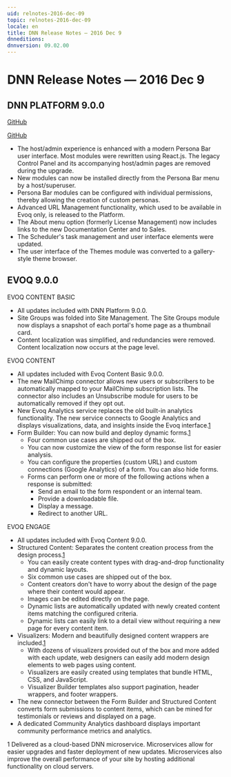```yaml
---
uid: relnotes-2016-dec-09
topic: relnotes-2016-dec-09
locale: en
title: DNN Release Notes — 2016 Dec 9
dnneditions: 
dnnversion: 09.02.00
---
```


# DNN Release Notes — 2016 Dec 9

## DNN PLATFORM 9.0.0

[GitHub](https://github.com/dnnsoftware/Dnn.Platform/releases/tag/v9.0.0)

[GitHub](https://github.com/dnnsoftware/Dnn.Platform/releases/tag/v9.0.0)

*   The host/admin experience is enhanced with a modern Persona Bar user interface. Most modules were rewritten using React.js. The legacy Control Panel and its accompanying host/admin pages are removed during the upgrade.
*   New modules can now be installed directly from the Persona Bar menu by a host/superuser.
*   Persona Bar modules can be configured with individual permissions, thereby allowing the creation of custom personas.
*   Advanced URL Management functionality, which used to be available in Evoq only, is released to the Platform.
*   The About menu option (formerly License Management) now includes links to the new Documentation Center and to Sales.
*   The Scheduler's task management and user interface elements were updated.
*   The user interface of the Themes module was converted to a gallery-style theme browser.

## EVOQ 9.0.0

EVOQ CONTENT BASIC

*   All updates included with DNN Platform 9.0.0.
*   Site Groups was folded into Site Management. The Site Groups module now displays a snapshot of each portal's home page as a thumbnail card.
*   Content localization was simplified, and redundancies were removed. Content localization now occurs at the page level.

EVOQ CONTENT

*   All updates included with Evoq Content Basic 9.0.0.
*   The new MailChimp connector allows new users or subscribers to be automatically mapped to your MailChimp subscription lists. The connector also includes an Unsubscribe module for users to be automatically removed if they opt out.
*   New Evoq Analytics service replaces the old built-in analytics functionality. The new service connects to Google Analytics and displays visualizations, data, and insights inside the Evoq interface.[1](#fn-cloud-based)
*   Form Builder: You can now build and deploy dynamic forms.[1](#fn-cloud-based)
    *   Four common use cases are shipped out of the box.
    *   You can now customize the view of the form response list for easier analysis.
    *   You can configure the properties (custom URL) and custom connections (Google Analytics) of a form. You can also hide forms.
    *   Forms can perform one or more of the following actions when a response is submitted:
        *   Send an email to the form respondent or an internal team.
        *   Provide a downloadable file.
        *   Display a message.
        *   Redirect to another URL.

EVOQ ENGAGE

*   All updates included with Evoq Content 9.0.0.
*   Structured Content: Separates the content creation process from the design process.[1](#fn-cloud-based)
    *   You can easily create content types with drag-and-drop functionality and dynamic layouts.
    *   Six common use cases are shipped out of the box.
    *   Content creators don't have to worry about the design of the page where their content would appear.
    *   Images can be edited directly on the page.
    *   Dynamic lists are automatically updated with newly created content items matching the configured criteria.
    *   Dynamic lists can easily link to a detail view without requiring a new page for every content item.
*   Visualizers: Modern and beautifully designed content wrappers are included.[1](#fn-cloud-based)
    *   With dozens of visualizers provided out of the box and more added with each update, web designers can easily add modern design elements to web pages using content.
    *   Visualizers are easily created using templates that bundle HTML, CSS, and JavaScript.
    *   Visualizer Builder templates also support pagination, header wrappers, and footer wrappers.
*   The new connector between the Form Builder and Structured Content converts form submissions to content items, which can be mined for testimonials or reviews and displayed on a page.
*   A dedicated Community Analytics dashboard displays important community performance metrics and analytics.

<a name="fn-cloud-based">1</a> Delivered as a cloud-based DNN microservice. Microservices allow for easier upgrades and faster deployment of new updates. Microservices also improve the overall performance of your site by hosting additional functionality on cloud servers.

























